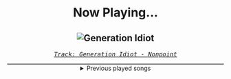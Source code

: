 <div align="center"> 
<h1>Now Playing...</h1>

![Generation Idiot](https://i.scdn.co/image/ab67616d00001e02eb6dac343cae92bc56649c30)
--
_<samp><a href="https://open.spotify.com/track/589bxq7vfH9S5xsf6QZYLz">Track: Generation Idiot - Nonpoint</a></samp>_

<div style="border: 1px #4B5054 solid"></div>
<details>
  <summary>
    Previous played songs
  </summary>
  <table>
    <thead>
      <tr>
        <th>
          Artist
        </th>
        <th>
          Song
        </th>
        <th>
          Link
        </th>
      </tr>
    </thead>
    <tbody>
      <tr><td>Nonpoint</td><td>Generation Idiot</td><td><a href="https://open.spotify.com/track/589bxq7vfH9S5xsf6QZYLz">https://open.spotify.com/track/589bxq7vfH9S5xsf6QZYLz</a></td></tr><tr><td>Nonpoint</td><td>Generation Idiot</td><td><a href="https://open.spotify.com/track/589bxq7vfH9S5xsf6QZYLz">https://open.spotify.com/track/589bxq7vfH9S5xsf6QZYLz</a></td></tr><tr><td>Nonpoint</td><td>Generation Idiot</td><td><a href="https://open.spotify.com/track/589bxq7vfH9S5xsf6QZYLz">https://open.spotify.com/track/589bxq7vfH9S5xsf6QZYLz</a></td></tr><tr><td>Nonpoint</td><td>Generation Idiot</td><td><a href="https://open.spotify.com/track/589bxq7vfH9S5xsf6QZYLz">https://open.spotify.com/track/589bxq7vfH9S5xsf6QZYLz</a></td></tr><tr><td>Nonpoint</td><td>Generation Idiot</td><td><a href="https://open.spotify.com/track/589bxq7vfH9S5xsf6QZYLz">https://open.spotify.com/track/589bxq7vfH9S5xsf6QZYLz</a></td></tr><tr><td>Nonpoint</td><td>Generation Idiot</td><td><a href="https://open.spotify.com/track/589bxq7vfH9S5xsf6QZYLz">https://open.spotify.com/track/589bxq7vfH9S5xsf6QZYLz</a></td></tr><tr><td>Nonpoint</td><td>Generation Idiot</td><td><a href="https://open.spotify.com/track/589bxq7vfH9S5xsf6QZYLz">https://open.spotify.com/track/589bxq7vfH9S5xsf6QZYLz</a></td></tr><tr><td>Nonpoint</td><td>Generation Idiot</td><td><a href="https://open.spotify.com/track/589bxq7vfH9S5xsf6QZYLz">https://open.spotify.com/track/589bxq7vfH9S5xsf6QZYLz</a></td></tr><tr><td>Nonpoint</td><td>Generation Idiot</td><td><a href="https://open.spotify.com/track/589bxq7vfH9S5xsf6QZYLz">https://open.spotify.com/track/589bxq7vfH9S5xsf6QZYLz</a></td></tr><tr><td>Nonpoint</td><td>Generation Idiot</td><td><a href="https://open.spotify.com/track/589bxq7vfH9S5xsf6QZYLz">https://open.spotify.com/track/589bxq7vfH9S5xsf6QZYLz</a></td></tr><tr><td>Upon A Burning Body</td><td>Til The Break Of Dawn</td><td><a href="https://open.spotify.com/track/3WVn0gvyTieYW9EChblv1F">https://open.spotify.com/track/3WVn0gvyTieYW9EChblv1F</a></td></tr><tr><td>coldrain</td><td>Vena</td><td><a href="https://open.spotify.com/track/49YMxZsBwaeLN4SiVbpNgD">https://open.spotify.com/track/49YMxZsBwaeLN4SiVbpNgD</a></td></tr><tr><td>ENHYPEN</td><td>Drunk-Dazed</td><td><a href="https://open.spotify.com/track/1wcr8DjnN59Awev8nnKpQ4">https://open.spotify.com/track/1wcr8DjnN59Awev8nnKpQ4</a></td></tr><tr><td>ATEEZ</td><td>Dreamers</td><td><a href="https://open.spotify.com/track/3rpJA5YqsZKIh1Wb71pR20">https://open.spotify.com/track/3rpJA5YqsZKIh1Wb71pR20</a></td></tr><tr><td>Rob Zombie</td><td>Dragula</td><td><a href="https://open.spotify.com/track/6Nm8h73ycDG2saCnZV8poF">https://open.spotify.com/track/6Nm8h73ycDG2saCnZV8poF</a></td></tr><tr><td>Sebastian Yatra</td><td>Dos Oruguitas</td><td><a href="https://open.spotify.com/track/5rohUzwEoRsUvAA1Bf3DLo">https://open.spotify.com/track/5rohUzwEoRsUvAA1Bf3DLo</a></td></tr><tr><td>Bad Omens</td><td>ARTIFICIAL SUICIDE</td><td><a href="https://open.spotify.com/track/2Qv8xJzenocwXyGlMU5PaC">https://open.spotify.com/track/2Qv8xJzenocwXyGlMU5PaC</a></td></tr><tr><td>Of Virtue</td><td>A.N.X.I.E.T.Y.</td><td><a href="https://open.spotify.com/track/2FlSBOa7In5PcpL5SXFwkW">https://open.spotify.com/track/2FlSBOa7In5PcpL5SXFwkW</a></td></tr><tr><td>Anbu Monastir</td><td>Akatsuki Cypher</td><td><a href="https://open.spotify.com/track/7AV11Hq9Z1mF5RPR9Ikpw6">https://open.spotify.com/track/7AV11Hq9Z1mF5RPR9Ikpw6</a></td></tr><tr><td>Animetrix</td><td>Episch</td><td><a href="https://open.spotify.com/track/0BEq9q3XmPd4N8RRHwhi3L">https://open.spotify.com/track/0BEq9q3XmPd4N8RRHwhi3L</a></td></tr>
    </tbody>
  </table>
</details>

</div>
